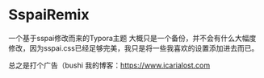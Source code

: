 # SspaiRemix
一个基于sspai修改而来的Typora主题
大概只是一个备份，并不会有什么大幅度修改，因为sspai.css已经足够完美，我只是将一些我喜欢的设置添加进去而已。

总之是打个广告（bushi
我的博客：https://www.icarialost.com
